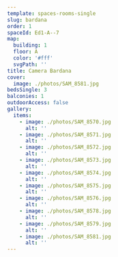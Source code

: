 ```yaml
---
template: spaces-rooms-single
slug: bardana
order: 1
spaceId: Ed1-A--7
map: 
  building: 1
  floor: A
  color: '#fff'
  svgPath: ''
title: Camera Bardana
cover:
  image: ./photos/SAM_8581.jpg
bedsSingle: 3
balconies: 1
outdoorAccess: false
gallery:
  items:
    - image: ./photos/SAM_8570.jpg
      alt: ''
    - image: ./photos/SAM_8571.jpg
      alt: ''
    - image: ./photos/SAM_8572.jpg
      alt: ''
    - image: ./photos/SAM_8573.jpg
      alt: ''
    - image: ./photos/SAM_8574.jpg
      alt: ''
    - image: ./photos/SAM_8575.jpg
      alt: ''
    - image: ./photos/SAM_8576.jpg
      alt: ''
    - image: ./photos/SAM_8578.jpg
      alt: ''
    - image: ./photos/SAM_8579.jpg
      alt: ''
    - image: ./photos/SAM_8581.jpg
      alt: ''
---
```


